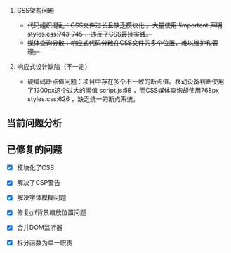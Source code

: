 1. ~~CSS架构问题~~
   
   - ~~代码组织混乱：CSS文件过长且缺乏模块化 。大量使用 !important 声明 styles.css:743-745 ，违反了CSS最佳实践。~~
   - ~~媒体查询分散：响应式代码分散在CSS文件的多个位置，难以维护和管理。~~

2. 响应式设计缺陷（不一定）
   
   - 硬编码断点值问题：项目中存在多个不一致的断点值。移动设备判断使用了1300px这个过大的阈值 script.js:58 ，而CSS媒体查询却使用768px styles.css:626 ，缺乏统一的断点系统。

## 当前问题分析


## 已修复的问题

- [x] 模块化了CSS

- [x] 解决了CSP警告

- [x] 解决字体模糊问题

- [x] 修复gif背景缩放位置问题

- [x] 合并DOM监听器

- [x] 拆分函数为单一职责

